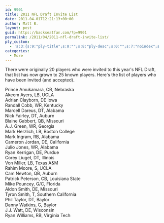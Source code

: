 ```yaml
---
id: 9901
title: 2011 NFL Draft Invite List
date: 2011-04-01T12:21:13+00:00
author: Matt B.
layout: post
guid: https://backseatfan.com/?p=9901
permalink: /2011/04/2011-nfl-draft-invite-list/
ply_custom:
  - 'a:3:{s:9:"ply-title";s:0:"";s:8:"ply-desc";s:0:"";s:7:"noindex";s:0:"";}'
categories:
  - More
---
```


<div class="entry">
  <p>
    There were originally 20 players who were invited to this year's NFL Draft, that list has now grown to 25 known players. Here's the list of players who have been invited (and accepted).
  </p>

  <p>
    Prince Amukamara, CB, Nebraska<br /> Akeem Ayers, LB, UCLA<br /> Adrian Clayborn, DE Iowa<br /> Randall Cobb, WR, Kentucky<br /> Marcell Dareus, DT, Alabama<br /> Nick Fairley, DT, Auburn<br /> Blaine Gabbert, QB, Missouri<br /> A.J. Green, WR, Georgia<br /> Mark Herzlich, LB, Boston College<br /> Mark Ingram, RB, Alabama<br /> Cameron Jordan, DE, California<br /> Julio Jones, WR, Alabama<br /> Ryan Kerrigan, DE, Purdue<br /> Corey Liuget, DT, Illinois<br /> Von Miller, LB, Texas A&M<br /> Rahim Moore, S, UCLA<br /> Cam Newton, QB, Auburn<br /> Patrick Peterson, CB, Louisiana State<br /> Mike Pouncey, G/C, Florida<br /> Aldon Smith, DE, Missouri<br /> Tyron Smith, T, Southern California<br /> Phil Taylor, DT, Baylor<br /> Danny Watkins, G, Baylor<br /> J.J. Watt, DE, Wisconsin<br /> Ryan Williams, RB, Virginia Tech
  </p>
</div>
